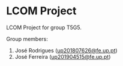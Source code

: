 # LCOM Project

LCOM Project for group T5G5.

Group members:

1. José Rodrigues (up201807626@fe.up.pt)
2. José Ferreira (up201904515@fe.up.pt)
